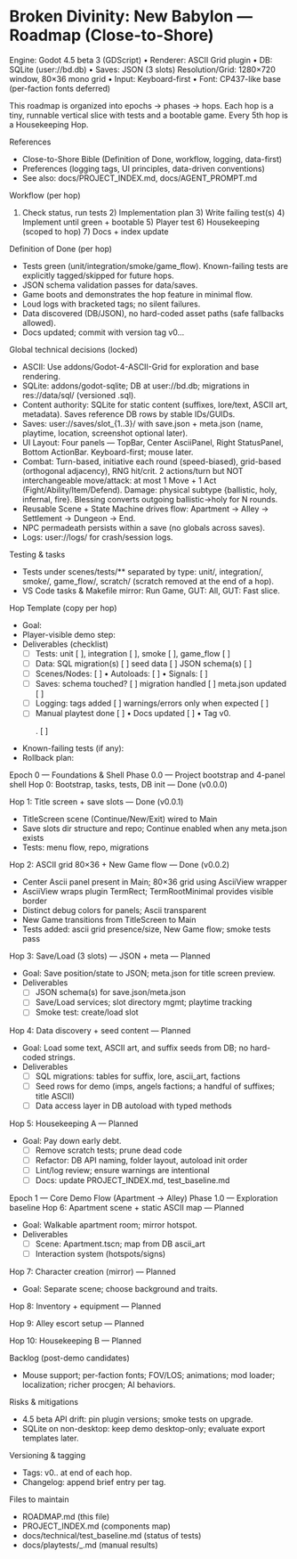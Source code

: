 # Broken Divinity: New Babylon — Roadmap (Close-to-Shore)

Engine: Godot 4.5 beta 3 (GDScript)  •  Renderer: ASCII Grid plugin  •  DB: SQLite (user://bd.db)  •  Saves: JSON (3 slots)
Resolution/Grid: 1280×720 window, 80×36 mono grid  •  Input: Keyboard-first  •  Font: CP437-like base (per-faction fonts deferred)

This roadmap is organized into epochs → phases → hops. Each hop is a tiny, runnable vertical slice with tests and a bootable game. Every 5th hop is a Housekeeping Hop.

References
- Close-to-Shore Bible (Definition of Done, workflow, logging, data-first)
- Preferences (logging tags, UI principles, data-driven conventions)
- See also: docs/PROJECT_INDEX.md, docs/AGENT_PROMPT.md

Workflow (per hop)
1) Check status, run tests  2) Implementation plan  3) Write failing test(s)  4) Implement until green + bootable  5) Player test  6) Housekeeping (scoped to hop)  7) Docs + index update

Definition of Done (per hop)
- Tests green (unit/integration/smoke/game_flow). Known-failing tests are explicitly tagged/skipped for future hops.
- JSON schema validation passes for data/saves.
- Game boots and demonstrates the hop feature in minimal flow.
- Loud logs with bracketed tags; no silent failures.
- Data discovered (DB/JSON), no hard-coded asset paths (safe fallbacks allowed).
- Docs updated; commit with version tag v0.<phase>.<hop>.

Global technical decisions (locked)
- ASCII: Use addons/Godot-4-ASCII-Grid for exploration and base rendering.
- SQLite: addons/godot-sqlite; DB at user://bd.db; migrations in res://data/sql/ (versioned .sql).
- Content authority: SQLite for static content (suffixes, lore/text, ASCII art, metadata). Saves reference DB rows by stable IDs/GUIDs.
- Saves: user://saves/slot_{1..3}/ with save.json + meta.json (name, playtime, location, screenshot optional later).
- UI Layout: Four panels — TopBar, Center AsciiPanel, Right StatusPanel, Bottom ActionBar. Keyboard-first; mouse later.
- Combat: Turn-based, initiative each round (speed-biased), grid-based (orthogonal adjacency), RNG hit/crit. 2 actions/turn but NOT interchangeable move/attack: at most 1 Move + 1 Act (Fight/Ability/Item/Defend). Damage: physical subtype {ballistic, holy, infernal, fire}. Blessing converts outgoing ballistic→holy for N rounds.
- Reusable Scene + State Machine drives flow: Apartment → Alley → Settlement → Dungeon → End.
- NPC permadeath persists within a save (no globals across saves).
- Logs: user://logs/ for crash/session logs.

Testing & tasks
- Tests under scenes/tests/** separated by type: unit/, integration/, smoke/, game_flow/, scratch/ (scratch removed at the end of a hop).
- VS Code tasks & Makefile mirror: Run Game, GUT: All, GUT: Fast slice.

Hop Template (copy per hop)
- Goal:
- Player-visible demo step:
- Deliverables (checklist)
  - [ ] Tests: unit [ ], integration [ ], smoke [ ], game_flow [ ]
  - [ ] Data: SQL migration(s) [ ] seed data [ ] JSON schema(s) [ ]
  - [ ] Scenes/Nodes: [ ]  • Autoloads: [ ]  • Signals: [ ]
  - [ ] Saves: schema touched? [ ] migration handled [ ] meta.json updated [ ]
  - [ ] Logging: tags added [ ] warnings/errors only when expected [ ]
  - [ ] Manual playtest done [ ]  • Docs updated [ ]  • Tag v0.<p>.<h> [ ]
- Known-failing tests (if any):
- Rollback plan:

Epoch 0 — Foundations & Shell
Phase 0.0 — Project bootstrap and 4-panel shell
Hop 0: Bootstrap, tasks, tests, DB init — Done (v0.0.0)

Hop 1: Title screen + save slots — Done (v0.0.1)
- TitleScreen scene (Continue/New/Exit) wired to Main
- Save slots dir structure and repo; Continue enabled when any meta.json exists
- Tests: menu flow, repo, migrations

Hop 2: ASCII grid 80×36 + New Game flow — Done (v0.0.2)
- Center Ascii panel present in Main; 80×36 grid using AsciiView wrapper
- AsciiView wraps plugin TermRect; TermRootMinimal provides visible border
- Distinct debug colors for panels; Ascii transparent
- New Game transitions from TitleScreen to Main
- Tests added: ascii grid presence/size, New Game flow; smoke tests pass

Hop 3: Save/Load (3 slots) — JSON + meta — Planned
- Goal: Save position/state to JSON; meta.json for title screen preview.
- Deliverables
  - [ ] JSON schema(s) for save.json/meta.json
  - [ ] Save/Load services; slot directory mgmt; playtime tracking
  - [ ] Smoke test: create/load slot

Hop 4: Data discovery + seed content — Planned
- Goal: Load some text, ASCII art, and suffix seeds from DB; no hard-coded strings.
- Deliverables
  - [ ] SQL migrations: tables for suffix, lore, ascii_art, factions
  - [ ] Seed rows for demo (imps, angels factions; a handful of suffixes; title ASCII)
  - [ ] Data access layer in DB autoload with typed methods

Hop 5: Housekeeping A — Planned
- Goal: Pay down early debt.
  - [ ] Remove scratch tests; prune dead code
  - [ ] Refactor: DB API naming, folder layout, autoload init order
  - [ ] Lint/log review; ensure warnings are intentional
  - [ ] Docs: update PROJECT_INDEX.md, test_baseline.md

Epoch 1 — Core Demo Flow (Apartment → Alley)
Phase 1.0 — Exploration baseline
Hop 6: Apartment scene + static ASCII map — Planned
- Goal: Walkable apartment room; mirror hotspot.
- Deliverables
  - [ ] Scene: Apartment.tscn; map from DB ascii_art
  - [ ] Interaction system (hotspots/signs)

Hop 7: Character creation (mirror) — Planned
- Goal: Separate scene; choose background and traits.

Hop 8: Inventory + equipment — Planned

Hop 9: Alley escort setup — Planned

Hop 10: Housekeeping B — Planned

Backlog (post-demo candidates)
- Mouse support; per-faction fonts; FOV/LOS; animations; mod loader; localization; richer procgen; AI behaviors.

Risks & mitigations
- 4.5 beta API drift: pin plugin versions; smoke tests on upgrade.
- SQLite on non-desktop: keep demo desktop-only; evaluate export templates later.

Versioning & tagging
- Tags: v0.<phase>.<hop> at end of each hop.
- Changelog: append brief entry per tag.

Files to maintain
- ROADMAP.md (this file)
- PROJECT_INDEX.md (components map)
- docs/technical/test_baseline.md (status of tests)
- docs/playtests/<date>_<hop>.md (manual results)

